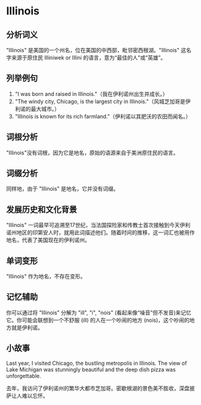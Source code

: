 # Illinois

## 分析词义

  

"Illinois" 是美国的一个州名，位在美国的中西部，毗邻密西根湖。"Illinois" 这名字来源于原住民 Illiniwek or Illini 的语言，意为“最佳的人"或“英雄”。

  

## 列举例句

  

1.  "I was born and raised in Illinois."（我在伊利诺州出生并成长。）
2.  "The windy city, Chicago, is the largest city in Illinois."（风城芝加哥是伊利诺的最大城市。）
3.  "Illinois is known for its rich farmland."（伊利诺以其肥沃的农田而闻名。）

  

## 词根分析

  

"Illinois"没有词根，因为它是地名，原始的语源来自于美洲原住民的语言。

  

## 词缀分析

  

同样地，由于 "Illinois" 是地名，它并没有词缀。

  

## 发展历史和文化背景

  

"Illinois" 一词最早可追溯至17世纪，当法国探险家和传教士首次接触到今天伊利诺州地区的印第安人时，就用此词描述他们。随着时间的推移，这一词汇也被用作地名，代表了美国现在的伊利诺州。

  

## 单词变形

  

"Illinois" 作为地名，不存在变形。

  

## 记忆辅助

  

你可以通过将 "Illinois" 分解为 "ill", "i", "nois" (看起来像“噪音”但不发音)来记忆它。你可能会联想到一个不舒服 (ill) 的人在一个吵闹的地方 (nois)，这个吵闹的地方就是伊利诺。

  

## 小故事

  

Last year, I visited Chicago, the bustling metropolis in Illinois. The view of Lake Michigan was stunningly beautiful and the deep dish pizza was unforgettable.

  

去年，我访问了伊利诺州的繁华大都市芝加哥。密歇根湖的景色美不胜收，深盘披萨让人难以忘怀。
